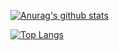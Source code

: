 <!--
**Joker-5/Joker-5** is a ✨ _special_ ✨ repository because its `README.md` (this file) appears on your GitHub profile.

Here are some ideas to get you started:

- 🔭 I’m currently working on ...
- 🌱 I’m currently learning ...
- 👯 I’m looking to collaborate on ...
- 🤔 I’m looking for help with ...
- 💬 Ask me about ...
- 📫 How to reach me: ...
- 😄 Pronouns: ...
- ⚡ Fun fact: ...
-->
[![Anurag's github stats](https://github-readme-stats.vercel.app/api?username=Joker-5)](https://github.com/anuraghazra/github-readme-stats)

[![Top Langs](https://github-readme-stats.vercel.app/api/top-langs/?username=Joker-5&hide=Batchfile,Roff,Groovy&layout=compact)](https://github.com/anuraghazra/github-readme-stats)
